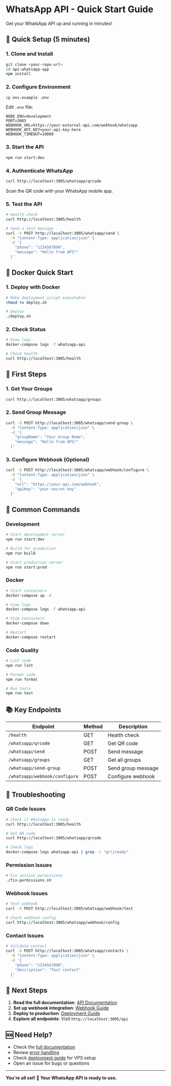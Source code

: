 # WhatsApp API - Quick Start Guide

Get your WhatsApp API up and running in minutes!

## 🚀 Quick Setup (5 minutes)

### 1. Clone and Install
```bash
git clone <your-repo-url>
cd api-whatsapp-app
npm install
```

### 2. Configure Environment
```bash
cp env.example .env
```

Edit `.env` file:
```env
NODE_ENV=development
PORT=3005
WEBHOOK_URL=https://your-external-api.com/webhook/whatsapp
WEBHOOK_API_KEY=your-api-key-here
WEBHOOK_TIMEOUT=10000
```

### 3. Start the API
```bash
npm run start:dev
```

### 4. Authenticate WhatsApp
```bash
curl http://localhost:3005/whatsapp/qrcode
```

Scan the QR code with your WhatsApp mobile app.

### 5. Test the API
```bash
# Health check
curl http://localhost:3005/health

# Send a test message
curl -X POST http://localhost:3005/whatsapp/send \
  -H "Content-Type: application/json" \
  -d '{
    "phone": "1234567890",
    "message": "Hello from API!"
  }'
```

## 🐳 Docker Quick Start

### 1. Deploy with Docker
```bash
# Make deployment script executable
chmod +x deploy.sh

# Deploy
./deploy.sh
```

### 2. Check Status
```bash
# View logs
docker-compose logs -f whatsapp-api

# Check health
curl http://localhost:3005/health
```

## 📱 First Steps

### 1. Get Your Groups
```bash
curl http://localhost:3005/whatsapp/groups
```

### 2. Send Group Message
```bash
curl -X POST http://localhost:3005/whatsapp/send-group \
  -H "Content-Type: application/json" \
  -d '{
    "groupName": "Your Group Name",
    "message": "Hello from API!"
  }'
```

### 3. Configure Webhook (Optional)
```bash
curl -X POST http://localhost:3005/whatsapp/webhook/configure \
  -H "Content-Type: application/json" \
  -d '{
    "url": "https://your-api.com/webhook",
    "apiKey": "your-secret-key"
  }'
```

## 🔧 Common Commands

### Development
```bash
# Start development server
npm run start:dev

# Build for production
npm run build

# Start production server
npm run start:prod
```

### Docker
```bash
# Start containers
docker-compose up -d

# View logs
docker-compose logs -f whatsapp-api

# Stop containers
docker-compose down

# Restart
docker-compose restart
```

### Code Quality
```bash
# Lint code
npm run lint

# Format code
npm run format

# Run tests
npm run test
```

## 📚 Key Endpoints

| Endpoint | Method | Description |
|----------|--------|-------------|
| `/health` | GET | Health check |
| `/whatsapp/qrcode` | GET | Get QR code |
| `/whatsapp/send` | POST | Send message |
| `/whatsapp/groups` | GET | Get all groups |
| `/whatsapp/send-group` | POST | Send group message |
| `/whatsapp/webhook/configure` | POST | Configure webhook |

## 🚨 Troubleshooting

### QR Code Issues
```bash
# Check if WhatsApp is ready
curl http://localhost:3005/health

# Get QR code
curl http://localhost:3005/whatsapp/qrcode

# Check logs
docker-compose logs whatsapp-api | grep -i "qr\|ready"
```

### Permission Issues
```bash
# Fix session permissions
./fix-permissions.sh
```

### Webhook Issues
```bash
# Test webhook
curl -X POST http://localhost:3005/whatsapp/webhook/test

# Check webhook config
curl http://localhost:3005/whatsapp/webhook/config
```

### Contact Issues
```bash
# Validate contact
curl -X POST http://localhost:3005/whatsapp/contacts \
  -H "Content-Type: application/json" \
  -d '{
    "phone": "1234567890",
    "description": "Test contact"
  }'
```

## 📖 Next Steps

1. **Read the full documentation**: [API Documentation](API_DOCUMENTATION.md)
2. **Set up webhook integration**: [Webhook Guide](WEBHOOK_API_DOCS.md)
3. **Deploy to production**: [Deployment Guide](DEPLOYMENT.md)
4. **Explore all endpoints**: Visit `http://localhost:3005/api`

## 🆘 Need Help?

- Check the [full documentation](README.md)
- Review [error handling](API_DOCUMENTATION.md#error-handling)
- Check [deployment guide](DEPLOYMENT.md) for VPS setup
- Open an issue for bugs or questions

---

**You're all set! 🎉 Your WhatsApp API is ready to use.**
